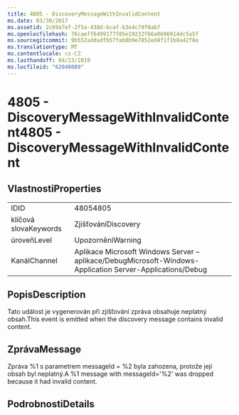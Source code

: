 ```yaml
---
title: 4805 - DiscoveryMessageWithInvalidContent
ms.date: 03/30/2017
ms.assetid: 2c69a7ef-2f5a-438d-bcaf-b3e4c79f0ab7
ms.openlocfilehash: 76caeff6499177f85e19232f66a0b96914dc5a5f
ms.sourcegitcommit: 9b552addadfb57fab0b9e7852ed4f1f1b8a42f8e
ms.translationtype: MT
ms.contentlocale: cs-CZ
ms.lasthandoff: 04/23/2019
ms.locfileid: "62040089"
---
```

# <a name="4805---discoverymessagewithinvalidcontent"></a><span data-ttu-id="7577c-102">4805 - DiscoveryMessageWithInvalidContent</span><span class="sxs-lookup"><span data-stu-id="7577c-102">4805 - DiscoveryMessageWithInvalidContent</span></span>
## <a name="properties"></a><span data-ttu-id="7577c-103">Vlastnosti</span><span class="sxs-lookup"><span data-stu-id="7577c-103">Properties</span></span>  
  
|||  
|-|-|  
|<span data-ttu-id="7577c-104">ID</span><span class="sxs-lookup"><span data-stu-id="7577c-104">ID</span></span>|<span data-ttu-id="7577c-105">4805</span><span class="sxs-lookup"><span data-stu-id="7577c-105">4805</span></span>|  
|<span data-ttu-id="7577c-106">klíčová slova</span><span class="sxs-lookup"><span data-stu-id="7577c-106">Keywords</span></span>|<span data-ttu-id="7577c-107">Zjišťování</span><span class="sxs-lookup"><span data-stu-id="7577c-107">Discovery</span></span>|  
|<span data-ttu-id="7577c-108">úroveň</span><span class="sxs-lookup"><span data-stu-id="7577c-108">Level</span></span>|<span data-ttu-id="7577c-109">Upozornění</span><span class="sxs-lookup"><span data-stu-id="7577c-109">Warning</span></span>|  
|<span data-ttu-id="7577c-110">Kanál</span><span class="sxs-lookup"><span data-stu-id="7577c-110">Channel</span></span>|<span data-ttu-id="7577c-111">Aplikace Microsoft Windows Server – aplikace/Debug</span><span class="sxs-lookup"><span data-stu-id="7577c-111">Microsoft-Windows-Application Server-Applications/Debug</span></span>|  
  
## <a name="description"></a><span data-ttu-id="7577c-112">Popis</span><span class="sxs-lookup"><span data-stu-id="7577c-112">Description</span></span>  
 <span data-ttu-id="7577c-113">Tato událost je vygenerován při zjišťování zpráva obsahuje neplatný obsah.</span><span class="sxs-lookup"><span data-stu-id="7577c-113">This event is emitted when the discovery message contains invalid content.</span></span>  
  
## <a name="message"></a><span data-ttu-id="7577c-114">Zpráva</span><span class="sxs-lookup"><span data-stu-id="7577c-114">Message</span></span>  
 <span data-ttu-id="7577c-115">Zpráva %1 s parametrem messageId = %2 byla zahozena, protože její obsah byl neplatný.</span><span class="sxs-lookup"><span data-stu-id="7577c-115">A %1 message with messageId='%2' was dropped because it had invalid content.</span></span>  
  
## <a name="details"></a><span data-ttu-id="7577c-116">Podrobnosti</span><span class="sxs-lookup"><span data-stu-id="7577c-116">Details</span></span>
